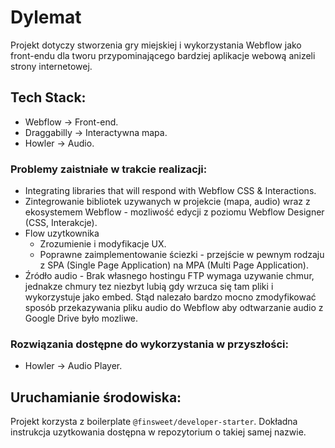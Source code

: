 # Dylemat

Projekt dotyczy stworzenia gry miejskiej i wykorzystania Webflow jako front-endu dla tworu przypominającego bardziej aplikacje webową anizeli strony internetowej.

## Tech Stack:

- Webflow -> Front-end.
- Draggabilly -> Interactywna mapa.
- Howler -> Audio.

### Problemy zaistniałe w trakcie realizacji:

- Integrating libraries that will respond with Webflow CSS & Interactions.
- Zintegrowanie bibliotek uzywanych w projekcie (mapa, audio) wraz z ekosystemem Webflow - mozliwość edycji z poziomu Webflow Designer (CSS, Interakcje).
- Flow uzytkownika
  - Zrozumienie i modyfikacje UX.
  - Poprawne zaimplementowanie ściezki - przejście w pewnym rodzaju z SPA (Single Page Application) na MPA (Multi Page Application).
- Źródło audio - Brak własnego hostingu FTP wymaga uzywanie chmur, jednakze chmury tez niezbyt lubią gdy wrzuca się tam pliki i wykorzystuje jako embed. Stąd nalezało bardzo mocno zmodyfikować sposób przekazywania pliku audio do Webflow aby odtwarzanie audio z Google Drive było mozliwe.

### Rozwiązania dostępne do wykorzystania w przyszłości:

- Howler -> Audio Player.

## Uruchamianie środowiska:

Projekt korzysta z boilerplate `@finsweet/developer-starter`. Dokładna instrukcja uzytkowania dostępna w repozytorium o takiej samej nazwie.
